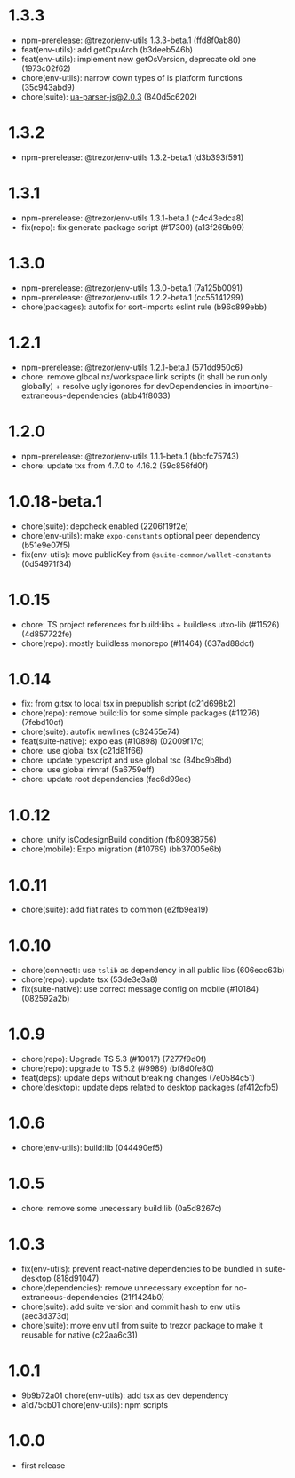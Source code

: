 # 1.3.3

-   npm-prerelease: @trezor/env-utils 1.3.3-beta.1 (ffd8f0ab80)
-   feat(env-utils): add getCpuArch (b3deeb546b)
-   feat(env-utils): implement new getOsVersion, deprecate old one (1973c02f62)
-   chore(env-utils): narrow down types of is platform functions (35c943abd9)
-   chore(suite): ua-parser-js@2.0.3 (840d5c6202)

# 1.3.2

-   npm-prerelease: @trezor/env-utils 1.3.2-beta.1 (d3b393f591)

# 1.3.1

-   npm-prerelease: @trezor/env-utils 1.3.1-beta.1 (c4c43edca8)
-   fix(repo): fix generate package script (#17300) (a13f269b99)

# 1.3.0

-   npm-prerelease: @trezor/env-utils 1.3.0-beta.1 (7a125b0091)
-   npm-prerelease: @trezor/env-utils 1.2.2-beta.1 (cc55141299)
-   chore(packages): autofix for sort-imports eslint rule (b96c899ebb)

# 1.2.1

-   npm-prerelease: @trezor/env-utils 1.2.1-beta.1 (571dd950c6)
-   chore: remove glboal nx/workspace link scripts (it shall be run only globally) + resolve ugly igonores for devDependencies in import/no-extraneous-dependencies (abb41f8033)

# 1.2.0

-   npm-prerelease: @trezor/env-utils 1.1.1-beta.1 (bbcfc75743)
-   chore: update txs from 4.7.0 to 4.16.2 (59c856fd0f)

# 1.0.18-beta.1

-   chore(suite): depcheck enabled (2206f19f2e)
-   chore(env-utils): make `expo-constants` optional peer dependency (b51e9e07f5)
-   fix(env-utils): move publicKey from `@suite-common/wallet-constants` (0d54971f34)

# 1.0.15

-   chore: TS project references for build:libs + buildless utxo-lib (#11526) (4d857722fe)
-   chore(repo): mostly buildless monorepo (#11464) (637ad88dcf)

# 1.0.14

-   fix: from g:tsx to local tsx in prepublish script (d21d698b2)
-   chore(repo): remove build:lib for some simple packages (#11276) (7febd10cf)
-   chore(suite): autofix newlines (c82455e74)
-   feat(suite-native): expo eas (#10898) (02009f17c)
-   chore: use global tsx (c21d81f66)
-   chore: update typescript and use global tsc (84bc9b8bd)
-   chore: use global rimraf (5a6759eff)
-   chore: update root dependencies (fac6d99ec)

# 1.0.12

-   chore: unify isCodesignBuild condition (fb80938756)
-   chore(mobile): Expo migration (#10769) (bb37005e6b)

# 1.0.11

-   chore(suite): add fiat rates to common (e2fb9ea19)

# 1.0.10

-   chore(connect): use `tslib` as dependency in all public libs (606ecc63b)
-   chore(repo): update tsx (53de3e3a8)
-   fix(suite-native): use correct message config on mobile (#10184) (082592a2b)

# 1.0.9

-   chore(repo): Upgrade TS 5.3 (#10017) (7277f9d0f)
-   chore(repo): upgrade to TS 5.2 (#9989) (bf8d0fe80)
-   feat(deps): update deps without breaking changes (7e0584c51)
-   chore(desktop): update deps related to desktop packages (af412cfb5)

# 1.0.6

-   chore(env-utils): build:lib (044490ef5)

# 1.0.5

-   chore: remove some unecessary build:lib (0a5d8267c)

# 1.0.3

-   fix(env-utils): prevent react-native dependencies to be bundled in suite-desktop (818d91047)
-   chore(dependencies): remove unnecessary exception for no-extraneous-dependencies (21f1424b0)
-   chore(suite): add suite version and commit hash to env utils (aec3d373d)
-   chore(suite): move env util from suite to trezor package to make it reusable for native (c22aa6c31)

# 1.0.1

-   9b9b72a01 chore(env-utils): add tsx as dev dependency
-   a1d75cb01 chore(env-utils): npm scripts

# 1.0.0

-   first release
